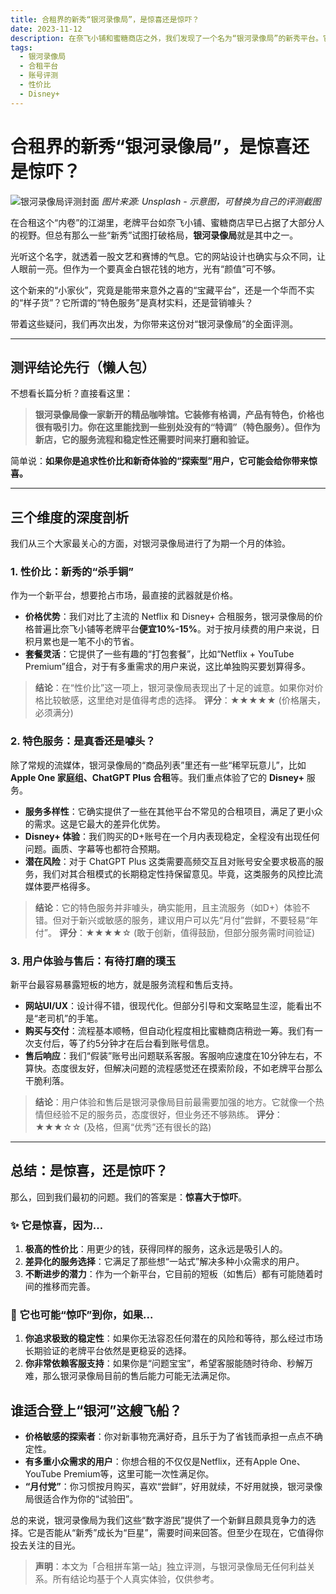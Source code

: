 ```yaml
---
title: 合租界的新秀“银河录像局”，是惊喜还是惊吓？
date: 2023-11-12
description: 在奈飞小铺和蜜糖商店之外，我们发现了一个名为“银河录像局”的新秀平台。它究竟是搅局者还是匆匆过客？我们从性价比、特色服务和用户体验三个维度，为你揭开它的神秘面纱。
tags:
  - 银河录像局
  - 合租平台
  - 账号评测
  - 性价比
  - Disney+
---
```

# 合租界的新秀“银河录像局”，是惊喜还是惊吓？
 
![银河录像局评测封面](https://images.unsplash.com/photo-1534723328310-e82dad3ee43f?ixlib=rb-4.0.3&q=80&w=1200&auto=format&fit=crop)
*图片来源: Unsplash - 示意图，可替换为自己的评测截图*

在合租这个“内卷”的江湖里，老牌平台如奈飞小铺、蜜糖商店早已占据了大部分人的视野。但总有那么一些“新秀”试图打破格局，**银河录像局**就是其中之一。

光听这个名字，就透着一股文艺和赛博的气息。它的网站设计也确实与众不同，让人眼前一亮。但作为一个要真金白银花钱的地方，光有“颜值”可不够。

这个新来的“小家伙”，究竟是能带来意外之喜的“宝藏平台”，还是一个华而不实的“样子货”？它所谓的“特色服务”是真材实料，还是营销噱头？

带着这些疑问，我们再次出发，为你带来这份对“银河录像局”的全面评测。

---

## 测评结论先行（懒人包）

不想看长篇分析？直接看这里：

> **银河录像局像一家新开的精品咖啡馆。它装修有格调，产品有特色，价格也很有吸引力。你在这里能找到一些别处没有的“特调”（特色服务）。但作为新店，它的服务流程和稳定性还需要时间来打磨和验证。**

简单说：**如果你是追求性价比和新奇体验的“探索型”用户，它可能会给你带来惊喜。**

---

## 三个维度的深度剖析

我们从三个大家最关心的方面，对银河录像局进行了为期一个月的体验。

### 1. 性价比：新秀的“杀手锏”

作为一个新平台，想要抢占市场，最直接的武器就是价格。

*   **价格优势**：我们对比了主流的 Netflix 和 Disney+ 合租服务，银河录像局的价格普遍比奈飞小铺等老牌平台**便宜10%-15%**。对于按月续费的用户来说，日积月累也是一笔不小的节省。
*   **套餐灵活**：它提供了一些有趣的“打包套餐”，比如“Netflix + YouTube Premium”组合，对于有多重需求的用户来说，这比单独购买要划算得多。

> **结论**：在“性价比”这一项上，银河录像局表现出了十足的诚意。如果你对价格比较敏感，这里绝对是值得考虑的选择。
> **评分**：★★★★★ (价格屠夫，必须满分)

### 2. 特色服务：是真香还是噱头？

除了常规的流媒体，银河录像局的“商品列表”里还有一些“稀罕玩意儿”，比如 **Apple One 家庭组、ChatGPT Plus 合租**等。我们重点体验了它的 **Disney+** 服务。

*   **服务多样性**：它确实提供了一些在其他平台不常见的合租项目，满足了更小众的需求。这是它最大的差异化优势。
*   **Disney+ 体验**：我们购买的D+账号在一个月内表现稳定，全程没有出现任何问题。画质、字幕等也都符合预期。
*   **潜在风险**：对于 ChatGPT Plus 这类需要高频交互且对账号安全要求极高的服务，我们对其合租模式的长期稳定性持保留意见。毕竟，这类服务的风控比流媒体要严格得多。

> **结论**：它的特色服务并非噱头，确实能用，且主流服务（如D+）体验不错。但对于新兴或敏感的服务，建议用户可以先“月付”尝鲜，不要轻易“年付”。
> **评分**：★★★★☆ (敢于创新，值得鼓励，但部分服务需时间验证)

### 3. 用户体验与售后：有待打磨的璞玉

新平台最容易暴露短板的地方，就是服务流程和售后支持。

*   **网站UI/UX**：设计得不错，很现代化。但部分引导和文案略显生涩，能看出不是“老司机”的手笔。
*   **购买与交付**：流程基本顺畅，但自动化程度相比蜜糖商店稍逊一筹。我们有一次支付后，等了约5分钟才在后台看到账号信息。
*   **售后响应**：我们“假装”账号出问题联系客服。客服响应速度在10分钟左右，不算快。态度很友好，但解决问题的流程感觉还在摸索阶段，不如老牌平台那么干脆利落。

> **结论**：用户体验和售后是银河录像局目前最需要加强的地方。它就像一个热情但经验不足的服务员，态度很好，但业务还不够熟练。
> **评分**：★★★☆☆ (及格，但离“优秀”还有很长的路)

---

## 总结：是惊喜，还是惊吓？

那么，回到我们最初的问题。我们的答案是：**惊喜大于惊吓**。

### ✨ 它是惊喜，因为...

1.  **极高的性价比**：用更少的钱，获得同样的服务，这永远是吸引人的。
2.  **差异化的服务选择**：它满足了那些想“一站式”解决多种小众需求的用户。
3.  **不断进步的潜力**：作为一个新平台，它目前的短板（如售后）都有可能随着时间的推移而完善。

### 🤔 它也可能“惊吓”到你，如果...

1.  **你追求极致的稳定性**：如果你无法容忍任何潜在的风险和等待，那么经过市场长期验证的老牌平台依然是更稳妥的选择。
2.  **你非常依赖客服支持**：如果你是“问题宝宝”，希望客服能随时待命、秒解万难，那么银河录像局目前的售后能力可能无法满足你。

## 谁适合登上“银河”这艘飞船？

*   **价格敏感的探索者**：你对新事物充满好奇，且乐于为了省钱而承担一点点不确定性。
*   **有多重小众需求的用户**：你想合租的不仅仅是Netflix，还有Apple One、YouTube Premium等，这里可能一次性满足你。
*   **“月付党”**：你习惯按月购买，喜欢“尝鲜”，好用就续，不好用就换，银河录像局很适合作为你的“试验田”。

总的来说，银河录像局为我们这些“数字游民”提供了一个新鲜且颇具竞争力的选择。它是否能从“新秀”成长为“巨星”，需要时间来回答。但至少在现在，它值得你投去关注的目光。

> **声明**：本文为「合租拼车第一站」独立评测，与银河录像局无任何利益关系。所有结论均基于个人真实体验，仅供参考。